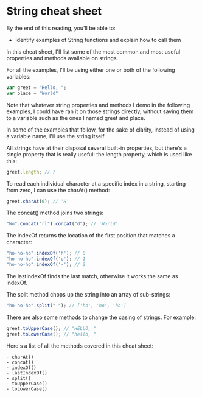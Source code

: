 # String cheat sheet

By the end of this reading, you'll be able to:

- Identify examples of String functions and explain how to call them

In this cheat sheet, I'll list some of the most common and most useful properties and methods available on strings.

For all the examples, I'll be using either one or both of the following variables:

```javascript
var greet = "Hello, ";
var place = "World"
```

Note that whatever string properties and methods I demo in the following examples, I could have ran it on those strings directly, without saving them to a variable such as the ones I named greet and place.

In some of the examples that follow, for the sake of clarity, instead of using a variable name, I'll use the string itself.

All strings have at their disposal several built-in properties, but there's a single property that is really useful: the length property, which is used like this:

```javascript
greet.length; // 7
```

To read each individual character at a specific index in a string, starting from zero, I can use the charAt() method:  

```javascript
greet.charAt(0); // 'H'
```

The concat() method joins two strings:  

```javascript
"Wo".concat("rl").concat("d"); // 'World'
```

The indexOf returns the location of the first position that matches a character:

```javascript
"ho-ho-ho".indexOf('h'); // 0
"ho-ho-ho".indexOf('o'); // 1
"ho-ho-ho".indexOf('-'); // 2
```

The lastIndexOf finds the last match, otherwise it works the same as indexOf.

The split method chops up the string into an array of sub-strings:

```javascript
"ho-ho-ho".split("-"); // ['ho', 'ho', 'ho']
```

There are also some methods to change the casing of strings. For example:  

```javascript
greet.toUpperCase(); // "HELLO, "
greet.toLowerCase(); // "hello, "
```

Here's a list of all the methods covered in this cheat sheet:

    - charAt()
    - concat()
    - indexOf()
    - lastIndexOf()
    - split()
    - toUpperCase()
    - toLowerCase()  
